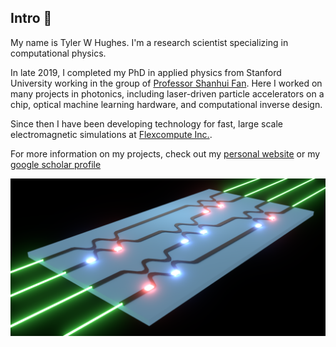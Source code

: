 ## Intro 👋

<!--
**twhughes/twhughes** is a ✨ _special_ ✨ repository because its `README.md` (this file) appears on your GitHub profile.
-->

My name is Tyler W Hughes.  I'm a research scientist specializing in computational physics.

In late 2019, I completed my PhD in applied physics from Stanford University working in the group of [Professor Shanhui Fan](https://web.stanford.edu/group/fan/).  Here I worked on many projects in photonics, including laser-driven particle accelerators on a chip, optical machine learning hardware, and computational inverse design.

Since then I have been developing technology for fast, large scale electromagnetic simulations at [Flexcompute Inc.](https://www.flexcompute.com/).

For more information on my projects, check out my [personal website](twhughes.github.io) or my [google scholar profile](https://scholar.google.com/citations?user=-AHhToYAAAAJ&hl=en)

![alt text](https://github.com/twhughes/twhughes/blob/master/onn.png?raw=true)

<!--
[![Tyler's github stats](https://github-readme-stats.vercel.app/api?username=twhughes&theme=onedark&show_icons=true&hide_rank=true))](https://github.com/anuraghazra/github-readme-stats)
[![Top Langs](https://github-readme-stats.vercel.app/api/top-langs/?username=twhughes)](https://github.com/anuraghazra/github-readme-stats)
-->
